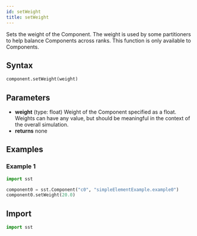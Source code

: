```yaml
---
id: setWeight
title: setWeight
---
```


<!---
SAND2022-6843 O
Source: sst-documentation/manuals/python
--->

Sets the weight of the Component. The weight is used by some partitioners to help balance Components across ranks. This function is only available to Components. 

## Syntax
```python
component.setWeight(weight)
```

## Parameters
* **weight** (type: float) Weight of the Component specified as a float. Weights can have any value, but should be meaningful in the context of the overall simulation. 
* **returns** none

## Examples

### Example 1
```python
import sst

component0 = sst.Component("c0", "simpleElementExample.example0")
component0.setWeight(20.0)
```

## Import
```python
import sst
```
